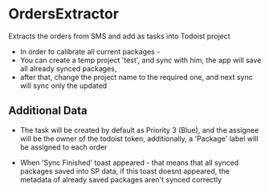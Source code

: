 # OrdersExtractor
Extracts the orders from SMS and add as tasks into Todoist project

 * In order to calibrate all current packages - 
 * You can create a temp project 'test', and sync with him, the app will save all already synced packages,
 * after that, change the project name to the required one, and next sync will sync only the updated


## Additional Data
- The task will be created by default as Priority 3 (Blue), and the assignee will be the owner of the todoist token, additionally, a 'Package' label will be assigned to each order

- When 'Sync Finished' toast appeared - that means that all synced packages saved into SP data, if this toast doesnt appeared, the metadata of already saved packages aren't synced correctly
